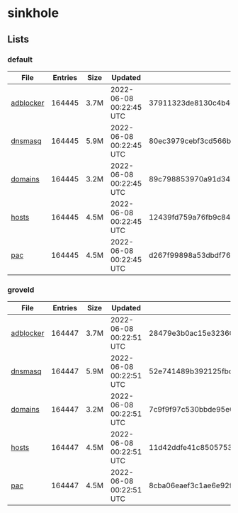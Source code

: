 # sinkhole

## Lists

### default

|File|Entries|Size|Updated|Hash|
|-|-|-|-|-|
|[adblocker](https://raw.githubusercontent.com/groveld/sinkhole/lists/default/adblocker.txt)|164445|3.7M|2022-06-08 00:22:45 UTC|37911323de8130c4b4cfdc4f932e0010a2345450ec7742150ccb6b4fa0e82ef0|
|[dnsmasq](https://raw.githubusercontent.com/groveld/sinkhole/lists/default/dnsmasq.txt)|164445|5.9M|2022-06-08 00:22:45 UTC|80ec3979cebf3cd566b2c4f7f72745748630b2aef1780dd984435e46c3ef3a3b|
|[domains](https://raw.githubusercontent.com/groveld/sinkhole/lists/default/domains.txt)|164445|3.2M|2022-06-08 00:22:45 UTC|89c798853970a91d3424281298e3a8e30499ca063d82205d3114d44436f0473c|
|[hosts](https://raw.githubusercontent.com/groveld/sinkhole/lists/default/hosts.txt)|164445|4.5M|2022-06-08 00:22:45 UTC|12439fd759a76fb9c84c761a0ad9e9f788a0d7e03a39a4245d16efaff5f3be17|
|[pac](https://raw.githubusercontent.com/groveld/sinkhole/lists/default/pac.txt)|164445|4.5M|2022-06-08 00:22:45 UTC|d267f99898a53dbdf76da03c4834f7ed213cd420c8ec8d7523d72e6f5eaab06a|

### groveld

|File|Entries|Size|Updated|Hash|
|-|-|-|-|-|
|[adblocker](https://raw.githubusercontent.com/groveld/sinkhole/lists/groveld/adblocker.txt)|164447|3.7M|2022-06-08 00:22:51 UTC|28479e3b0ac15e323607ed7b409682af5cf2f2c264494b77f6111a858a8baff2|
|[dnsmasq](https://raw.githubusercontent.com/groveld/sinkhole/lists/groveld/dnsmasq.txt)|164447|5.9M|2022-06-08 00:22:51 UTC|52e741489b392125fbd812f1d2c791a0d006bbedbed26887800f2ad2067c2035|
|[domains](https://raw.githubusercontent.com/groveld/sinkhole/lists/groveld/domains.txt)|164447|3.2M|2022-06-08 00:22:51 UTC|7c9f9f97c530bbde95e039c6496dfc703c0e940e066c2c7a6c0e66186d6a8bfb|
|[hosts](https://raw.githubusercontent.com/groveld/sinkhole/lists/groveld/hosts.txt)|164447|4.5M|2022-06-08 00:22:51 UTC|11d42ddfe41c8505753aec8ab5ef8f1076466f011d12b95f09d21053c63f1974|
|[pac](https://raw.githubusercontent.com/groveld/sinkhole/lists/groveld/pac.txt)|164447|4.5M|2022-06-08 00:22:51 UTC|8cba06eaef3c1ae6e92f5f40c6fed8ffa41a3aa207bc81407990ffac766da03a|
